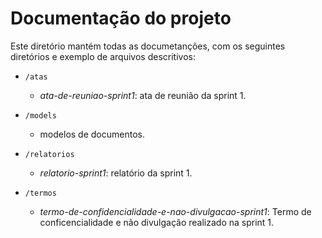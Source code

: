 # Documentação do projeto

Este diretório mantém todas as documetanções, com os seguintes diretórios e exemplo de arquivos descritivos: 

* `/atas`
	* *ata-de-reuniao-sprint1*: ata de reunião da sprint 1.

* `/models`
	* modelos de documentos.
 * `/relatorios`
   	* *relatorio-sprint1*: relatório da sprint 1.
 * `/termos`
   	* *termo-de-confidencialidade-e-nao-divulgacao-sprint1*: Termo de conficencialidade e não divulgação realizado na sprint 1.
